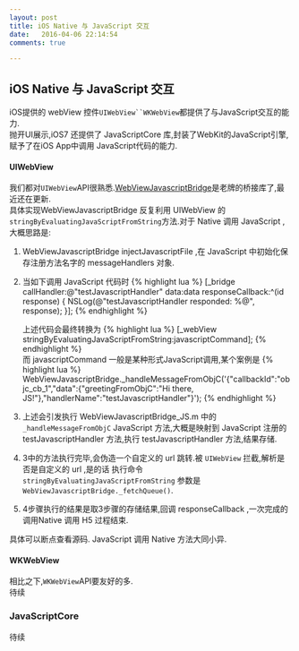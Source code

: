 ```yaml
---
layout: post
title: iOS Native 与 JavaScript 交互
date:   2016-04-06 22:14:54
comments: true

---
```



##  iOS Native 与 JavaScript 交互

iOS提供的 webView 控件`UIWebView``WKWebView`都提供了与JavaScript交互的能力.<br />
抛开UI展示,iOS7 还提供了 JavaScriptCore 库,封装了WebKit的JavaScript引擎,赋予了在iOS App中调用 JavaScript代码的能力.</br>

#### UIWebView
我们都对`UIWebView`API很熟悉.[WebViewJavascriptBridge](https://github.com/marcuswestin/WebViewJavascriptBridge)是老牌的桥接库了,最近还在更新.<br />
具体实现WebViewJavascriptBridge 反复利用 UIWebView 的`stringByEvaluatingJavaScriptFromString`方法.对于 Native 调用 JavaScript ,大概思路是:
1. WebViewJavascriptBridge injectJavascriptFile ,在 JavaScript 中初始化保存注册方法名字的 messageHandlers 对象.
2. 当如下调用 JavaScript 代码时
   {% highlight lua %}
   [_bridge callHandler:@"testJavascriptHandler" data:data responseCallback:^(id response) {
        NSLog(@"testJavascriptHandler responded: %@", response);
    }];
   {% endhighlight %}

   上述代码会最终转换为
   {% highlight lua %}
   [_webView stringByEvaluatingJavaScriptFromString:javascriptCommand];
   {% endhighlight %}
   <br>
   而 javascriptCommand 一般是某种形式JavaScript调用,某个案例是
    {% highlight lua %} WebViewJavascriptBridge._handleMessageFromObjC('{\"callbackId\":\"objc_cb_1\",\"data\":{\"greetingFromObjC\":\"Hi there, JS!\"},\"handlerName\":\"testJavascriptHandler\"}');
    {% endhighlight %}

3. 上述会引发执行 WebViewJavascriptBridge_JS.m 中的 `_handleMessageFromObjC` JavaScript 方法,大概是映射到 JavaScript 注册的 testJavascriptHandler 方法,执行   testJavascriptHandler 方法,结果存储.
4. 3中的方法执行完毕,会伪造一个自定义的 url 跳转.被 `UIWebView` 拦截,解析是否是自定义的 url ,是的话 执行命令`stringByEvaluatingJavaScriptFromString` 参数是`WebViewJavascriptBridge._fetchQueue()`.
5. 4步骤执行的结果是取3步骤的存储结果,回调 responseCallback ,一次完成的调用Native 调用 H5 过程结束.

具体可以断点查看源码. JavaScript 调用 Native 方法大同小异.

#### WKWebView
相比之下,`WKWebView`API要友好的多.<br />
待续

### JavaScriptCore
待续
